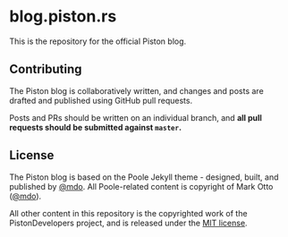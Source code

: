 # blog.piston.rs

This is the repository for the official Piston blog.

## Contributing

The Piston blog is collaboratively written, and changes and posts are drafted and published using GitHub pull requests.

Posts and PRs should be written on an individual branch, and **all pull requests should be submitted against `master`.**


## License

The Piston blog is based on the Poole Jekyll theme - designed, built, and published by [@mdo](https://twitter.com/mdo).
All Poole-related content is copyright of Mark Otto ([@mdo](https://twitter.com/mdo)).

All other content in this repository is the copyrighted work of the PistonDevelopers project, and is released under the [MIT license](LICENSE.md).
